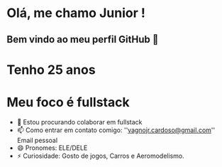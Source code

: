 # Olá, me chamo Junior ! 
## Bem vindo ao meu perfil GitHub 👋
# Tenho 25 anos
# Meu foco é fullstack

- 👯 Estou procurando colaborar em fullstack
- 📫 Como entrar em contato comigo: ''vagnojr.cardoso@gmail.com'' Email pessoal
- 😄 Pronomes: ELE/DELE
- ⚡ Curiosidade: Gosto de jogos, Carros e Aeromodelismo.

